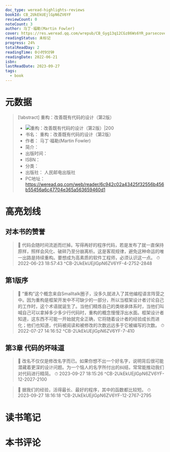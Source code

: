 ```yaml
---
doc_type: weread-highlights-reviews
bookId: CB_2UkEkUEjlGpN6ZV6YF
reviewCount: 0
noteCount: 3
author: 马丁·福勒(Martin Fowler)
cover: https://res.weread.qq.com/wrepub/CB_Gyg13q12CGz86Ws6YR_parsecover
readingStatus: 未标记
progress: 24%
totalReadDay: 2
readingTime: 0小时9分钟
readingDate: 2022-06-21
isbn: 
lastReadDate: 2023-09-27
tags:
  - book
---
```

# 元数据
> [!abstract] 重构：改善既有代码的设计（第2版）
> - ![ 重构：改善既有代码的设计（第2版）|200](https://res.weread.qq.com/wrepub/CB_Gyg13q12CGz86Ws6YR_parsecover)
> - 书名： 重构：改善既有代码的设计（第2版）
> - 作者： 马丁·福勒(Martin Fowler)
> - 简介： 
> - 出版时间： 
> - ISBN： 
> - 分类： 
> - 出版社： 人民邮电出版社
> - PC地址：https://weread.qq.com/web/reader/6c942c02a43425f32556b456b55456a6c47704e365a563659460d1

# 高亮划线

## 对本书的赞誉

> 📌 代码会随时间流逝而烂掉。写得再好的程序代码，若是发布了就一直保持原样，照样会风化、破碎乃至分崩离析。这是客观规律，避免这种命运的唯一出路是持续重构。要想成为高素质的软件工程师，必须认识这一点。 
> ⏱ 2022-06-23 18:57:43 ^CB-2UkEkUEjlGpN6ZV6YF-4-2752-2848

## 第1版序

> 📌 “重构”这个概念来自Smalltalk圈子，没多久就进入了其他编程语言阵营之中。因为重构是框架开发中不可缺少的一部分，所以当框架设计者讨论自己的工作时，这个术语就诞生了。当他们精炼自己的类继承体系时，当他们叫喊自己可以拿掉多少多少行代码时，重构的概念慢慢浮出水面。框架设计者知道，这东西不可能一开始就完全正确，它将随着设计者的经验成长而进化；他们也知道，代码被阅读和被修改的次数远远多于它被编写的次数。 
> ⏱ 2022-07-27 14:16:52 ^CB-2UkEkUEjlGpN6ZV6YF-7-410

## 第3章 代码的坏味道

> 📌 改名不仅仅是修改名字而已。如果你想不出一个好名字，说明背后很可能潜藏着更深的设计问题。为一个恼人的名字所付出的纠结，常常能推动我们对代码进行精简。 
> ⏱ 2023-09-27 18:15:26 ^CB-2UkEkUEjlGpN6ZV6YF-12-2027-2100

> 📌 据我们的经验，活得最长、最好的程序，其中的函数都比较短。 
> ⏱ 2023-09-27 18:16:18 ^CB-2UkEkUEjlGpN6ZV6YF-12-2767-2795

# 读书笔记

# 本书评论

